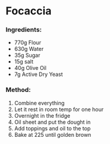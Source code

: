 # Focaccia

### Ingredients:
- 770g Flour
- 630g Water
- 35g Sugar
- 15g salt
- 40g Olive Oil
- 7g Active Dry Yeast

### Method:
1. Combine everything
2. Let it rest in room temp for one hour
3. Overnight in the fridge
4. Oil sheet and put the dought in
5. Add toppings and oil to the top
6. Bake at 225 until golden brown
